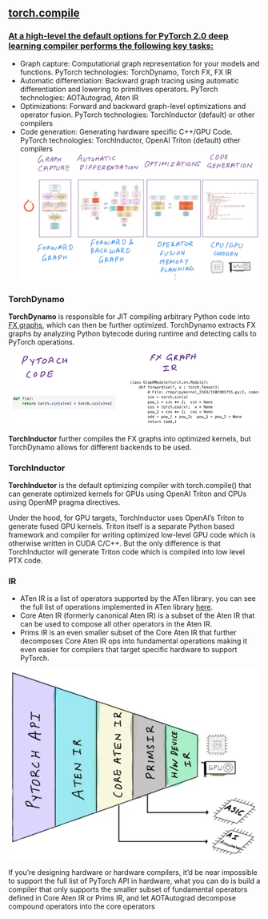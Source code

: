 ## [torch.compile](https://pytorch.org/tutorials/intermediate/torch_compile_tutorial.html#id3)


### [At a high-level the default options for PyTorch 2.0 deep learning compiler performs the following key tasks:](https://towardsdatascience.com/how-pytorch-2-0-accelerates-deep-learning-with-operator-fusion-and-cpu-gpu-code-generation-35132a85bd26)
- Graph capture: Computational graph representation for your models and functions. PyTorch technologies: TorchDynamo, Torch FX, FX IR
- Automatic differentiation: Backward graph tracing using automatic differentiation and lowering to primitives operators. PyTorch technologies: AOTAutograd, Aten IR
- Optimizations: Forward and backward graph-level optimizations and operator fusion. PyTorch technologies: TorchInductor (default) or other compilers
- Code generation: Generating hardware specific C++/GPU Code. PyTorch technologies: TorchInductor, OpenAI Triton (default) other compilers
![alt text](image-1.png)

### TorchDynamo
 **TorchDynamo** is responsible for JIT compiling arbitrary Python code into [FX graphs](https://pytorch.org/docs/stable/fx.html#torch.fx.Graph), which can then be further optimized. TorchDynamo extracts FX graphs by analyzing Python bytecode during runtime and detecting calls to PyTorch operations. 

![alt text](image-2.png)

**TorchInductor** further compiles the FX graphs into optimized kernels, but TorchDynamo allows for different backends to be used.

### TorchInductor
**TorchInductor** is the default optimizing compiler with torch.compile() that can generate optimized kernels for GPUs using OpenAI Triton and CPUs using OpenMP pragma directives.

Under the hood, for GPU targets, TorchInductor uses OpenAI’s Triton to generate fused GPU kernels. Triton itself is a separate Python based framework and compiler for writing optimized low-level GPU code which is otherwise written in CUDA C/C++. But the only difference is that TorchInductor will generate Triton code which is compiled into low level PTX code.

### IR
- ATen IR is a list of operators supported by the ATen library. you can see the full list of operations implemented in ATen library [here](https://pytorch.org/cppdocs/api/namespace_at.html). 
- Core Aten IR (formerly canonical Aten IR) is a subset of the Aten IR that can be used to compose all other operators in the Aten IR. 
- Prims IR is an even smaller subset of the Core Aten IR that further decomposes Core Aten IR ops into fundamental operations making it even easier for compilers that target specific hardware to support PyTorch.

![alt text](image-3.png)

If you’re designing hardware or hardware compilers, it’d be near impossible to support the full list of PyTorch API in hardware, what you can do is build a compiler that only supports the smaller subset of fundamental operators defined in Core Aten IR or Prims IR, and let AOTAutograd decompose compound operators into the core operators